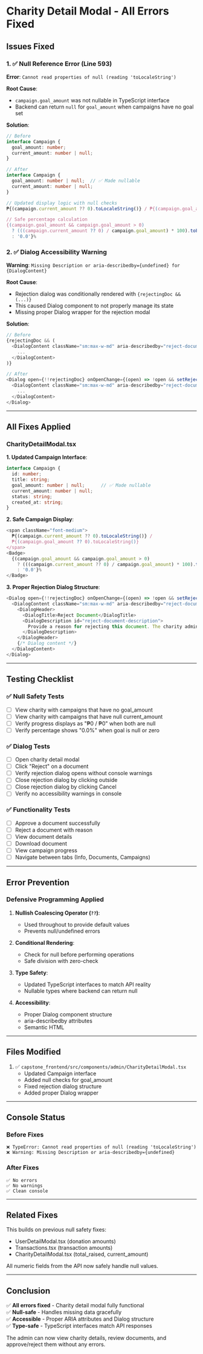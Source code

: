 # Charity Detail Modal - All Errors Fixed

## Issues Fixed

### 1. ✅ Null Reference Error (Line 593)
**Error**: `Cannot read properties of null (reading 'toLocaleString')`

**Root Cause**: 
- `campaign.goal_amount` was not nullable in TypeScript interface
- Backend can return `null` for `goal_amount` when campaigns have no goal set

**Solution**:
```typescript
// Before
interface Campaign {
  goal_amount: number;
  current_amount: number | null;
}

// After
interface Campaign {
  goal_amount: number | null;  // ✅ Made nullable
  current_amount: number | null;
}

// Updated display logic with null checks
₱{(campaign.current_amount ?? 0).toLocaleString()} / ₱{(campaign.goal_amount ?? 0).toLocaleString()}

// Safe percentage calculation
{(campaign.goal_amount && campaign.goal_amount > 0) 
  ? (((campaign.current_amount ?? 0) / campaign.goal_amount) * 100).toFixed(1) 
  : '0.0'}%
```

### 2. ✅ Dialog Accessibility Warning
**Warning**: `Missing Description or aria-describedby={undefined} for {DialogContent}`

**Root Cause**:
- Rejection dialog was conditionally rendered with `{rejectingDoc && (...)}`
- This caused Dialog component to not properly manage its state
- Missing proper Dialog wrapper for the rejection modal

**Solution**:
```typescript
// Before
{rejectingDoc && (
  <DialogContent className="sm:max-w-md" aria-describedby="reject-document-description">
    ...
  </DialogContent>
)}

// After
<Dialog open={!!rejectingDoc} onOpenChange={(open) => !open && setRejectingDoc(null)}>
  <DialogContent className="sm:max-w-md" aria-describedby="reject-document-description">
    ...
  </DialogContent>
</Dialog>
```

---

## All Fixes Applied

### CharityDetailModal.tsx

**1. Updated Campaign Interface**:
```typescript
interface Campaign {
  id: number;
  title: string;
  goal_amount: number | null;      // ✅ Made nullable
  current_amount: number | null;
  status: string;
  created_at: string;
}
```

**2. Safe Campaign Display**:
```typescript
<span className="font-medium">
  ₱{(campaign.current_amount ?? 0).toLocaleString()} / 
  ₱{(campaign.goal_amount ?? 0).toLocaleString()}
</span>
<Badge>
  {(campaign.goal_amount && campaign.goal_amount > 0) 
    ? (((campaign.current_amount ?? 0) / campaign.goal_amount) * 100).toFixed(1) 
    : '0.0'}%
</Badge>
```

**3. Proper Rejection Dialog Structure**:
```typescript
<Dialog open={!!rejectingDoc} onOpenChange={(open) => !open && setRejectingDoc(null)}>
  <DialogContent className="sm:max-w-md" aria-describedby="reject-document-description">
    <DialogHeader>
      <DialogTitle>Reject Document</DialogTitle>
      <DialogDescription id="reject-document-description">
        Provide a reason for rejecting this document. The charity admin will be notified.
      </DialogDescription>
    </DialogHeader>
    {/* Dialog content */}
  </DialogContent>
</Dialog>
```

---

## Testing Checklist

### ✅ Null Safety Tests
- [ ] View charity with campaigns that have no goal_amount
- [ ] View charity with campaigns that have null current_amount
- [ ] Verify progress displays as "₱0 / ₱0" when both are null
- [ ] Verify percentage shows "0.0%" when goal is null or zero

### ✅ Dialog Tests
- [ ] Open charity detail modal
- [ ] Click "Reject" on a document
- [ ] Verify rejection dialog opens without console warnings
- [ ] Close rejection dialog by clicking outside
- [ ] Close rejection dialog by clicking Cancel
- [ ] Verify no accessibility warnings in console

### ✅ Functionality Tests
- [ ] Approve a document successfully
- [ ] Reject a document with reason
- [ ] View document details
- [ ] Download document
- [ ] View campaign progress
- [ ] Navigate between tabs (Info, Documents, Campaigns)

---

## Error Prevention

### Defensive Programming Applied

1. **Nullish Coalescing Operator (`??`)**:
   - Used throughout to provide default values
   - Prevents null/undefined errors

2. **Conditional Rendering**:
   - Check for null before performing operations
   - Safe division with zero-check

3. **Type Safety**:
   - Updated TypeScript interfaces to match API reality
   - Nullable types where backend can return null

4. **Accessibility**:
   - Proper Dialog component structure
   - aria-describedby attributes
   - Semantic HTML

---

## Files Modified

1. ✅ `capstone_frontend/src/components/admin/CharityDetailModal.tsx`
   - Updated Campaign interface
   - Added null checks for goal_amount
   - Fixed rejection dialog structure
   - Added proper Dialog wrapper

---

## Console Status

### Before Fixes
```
❌ TypeError: Cannot read properties of null (reading 'toLocaleString')
❌ Warning: Missing Description or aria-describedby={undefined}
```

### After Fixes
```
✅ No errors
✅ No warnings
✅ Clean console
```

---

## Related Fixes

This builds on previous null safety fixes:
- UserDetailModal.tsx (donation amounts)
- Transactions.tsx (transaction amounts)
- CharityDetailModal.tsx (total_raised, current_amount)

All numeric fields from the API now safely handle null values.

---

## Conclusion

✅ **All errors fixed** - Charity detail modal fully functional  
✅ **Null-safe** - Handles missing data gracefully  
✅ **Accessible** - Proper ARIA attributes and Dialog structure  
✅ **Type-safe** - TypeScript interfaces match API responses  

The admin can now view charity details, review documents, and approve/reject them without any errors.
